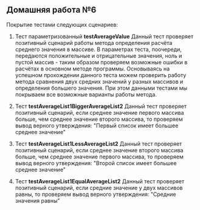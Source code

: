 Домашняя работа №6
--------------
Покрытие тестами следующих сценариев:

1. Тест параметризованный **testAverageValue** Данный тест проверяет позитивный сценарий работы метода 
определения расчёта среднего значения в массиве. В параметрах теста, поочереди, передаются положительные и 
отрицательные значения, ноль и пустой массив - таким образом проверяем возможные ошибки в расчётах в основном методе
программы.
Основываясь на успешном прохождении данного теста можем проверить работу метода сравнения двух средних значений 
у разных массивов и определения большего значения. При этом данными тестами мы покрываем все возможные варианты 
работы метода.

2. Тест **testAverageList1BiggerAverageList2** Данный тест проверяет позитивный сценарий, 
если среднее значение первого массива больше, чем среднее значение второго массива, то
проверяем вывод верного утверждения: "Первый список имеет большее среднее значение"

3. Тест **testAverageList1LessAverageList2** Данный тест проверяет позитивный сценарий, 
если среднее значение второго массива больше, чем среднее значение первого массива, то 
проверяем вывод верного утверждения: "Второй список имеет большее среднее значение"

4. Тест **testAverageList1EqualAverageList2** Данный тест проверяет позитивный сценарий, 
если средние значение у двух массивов равны, то проверяем вывод верного утверждения: "Средние значения равны"
